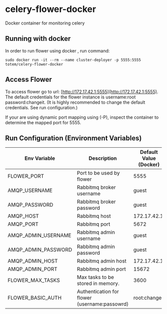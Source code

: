 # celery-flower-docker
Docker container for monitoring celery

## Running with docker

In order to run flower using  docker , run
command: 

```
sudo docker run -it --rm --name cluster-deployer -p 5555:5555 totem/celery-flower-docker
```

## Access Flower

To access flower go to url:  [http://172.17.42.1:5555](http://172.17.42.1:5555).  
The default credentials for the flower instance is username:root  password:changeit. 
(It is highly recommended to change the default credentials. See run configuration.)

If your are using dynamic port mapping using (-P), inspect the container to determine the mapped
port for 5555.

## Run Configuration (Environment Variables)  
| Env Variable | Description | Default Value (Docker)|
| ------------ | ----------- |--------------------- |
| FLOWER_PORT | Port to be used by flower | 5555 |
| AMQP_USERNAME | Rabbitmq broker username | guest |
| AMQP_PASSWORD | Rabbitmq broker password | guest |
| AMQP_HOST | Rabbitmq host | 172.17.42.1 |
| AMQP_PORT | Rabbitmq port | 5672 |
| AMQP_ADMIN_USERNAME | Rabbitmq admin username | guest |
| AMQP_ADMIN_PASSWORD | Rabbitmq admin password | guest |
| AMQP_ADMIN_HOST | Rabbitmq admin host | 172.17.42.1 |
| AMQP_ADMIN_PORT | Rabbitmq admin port | 15672 |
| FLOWER_MAX_TASKS | Max tasks to be stored in memory. | 3600 |
| FLOWER_BASIC_AUTH | Authentication for flower (username:passowrd) | root:changeit |
